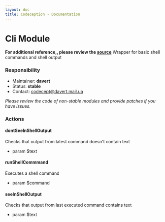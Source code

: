 ```yaml
---
layout: doc
title: Codeception - Documentation
---
```


# Cli Module
**For additional reference,, please review the [source](https://github.com/Codeception/Codeception/tree/master/src/Codeception/Module/Cli)**
Wrapper for basic shell commands and shell output

### Responsibility
* Maintainer: **davert**
* Status: **stable**
* Contact: codecept@davert.mail.ua

*Please review the code of non-stable modules and provide patches if you have issues.*

### Actions


#### dontSeeInShellOutput


Checks that output from latest command doesn't contain text

 * param $text



#### runShellCommmand


Executes a shell command

 * param $command


#### seeInShellOutput


Checks that output from last executed command contains text

 * param $text
